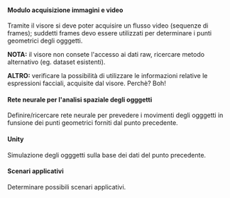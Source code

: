 #### Modulo acquisizione immagini e video
Tramite il visore si deve poter acquisire un flusso video (sequenze di frames);
suddetti frames devo essere utilizzati per determinare i punti geometrici degli
ogggetti.

**NOTA:** il visore non consete l'accesso ai dati raw, 
ricercare metodo alternativo (eg. dataset esistenti).

**ALTRO:** verificare la possibilità di utilizzare le informazioni relative
le espressioni facciali, acquisite dal visore. Perchè? Boh!

#### Rete neurale per l'analisi spaziale degli ogggetti
Definire/ricercare rete neurale per prevedere i movimenti degli ogggetti
in funsione dei punti geometrici forniti dal punto precedente.

#### Unity
Simulazione degli ogggetti sulla base dei dati del punto precedente.

#### Scenari applicativi
Determinare possibili scenari applicativi.
